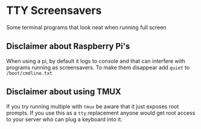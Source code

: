 # TTY Screensavers

Some terminal programs that look neat when running full screen

## Disclaimer about Raspberry Pi's

When using a pi, by default it logs to console and that can interfere with
programs running as screensavers. To make them disappear add `quiet` to
`/boot/cmdline.txt`

## Disclaimer about using TMUX

If you try running multiple with `tmux` be aware that it just exposes root
prompts. If you use this as a `tty` replacement anyone would get root access
to your server who can plug a keyboard into it.
